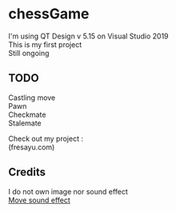 # chessGame
I'm using QT Design v 5.15 on Visual Studio 2019 <br />
This is my first project <br />
Still ongoing <br />

## TODO 
Castling move <br />
Pawn <br />
Checkmate <br />
Stalemate <br />

Check out my project :  <br />
(fresayu.com)

## Credits
I do not own image nor sound effect <br />
[Move sound effect ](https://freesound.org/people/mh2o/sounds/351518/?fbclid=IwAR3dAp7vXg3v3H9HtbJ_ofrrnP3Ph0e-U7F4SJLrY4EVfvGOYARikKIMNnI#comments)
